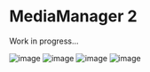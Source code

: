 # MediaManager 2

Work in progress...

![image](https://github.com/TatuLaras/MediaManager2-electron/assets/34749827/60fe664f-fd60-484f-9d99-8e6966171655)
![image](https://github.com/TatuLaras/MediaManager2-electron/assets/34749827/caa7e8fb-f852-4414-9bc3-c443281e115b)
![image](https://github.com/TatuLaras/MediaManager2-electron/assets/34749827/3d76ec5d-510b-4804-89a6-ef5e74bcdbb6)
![image](https://github.com/TatuLaras/MediaManager2-electron/assets/34749827/e3b2de15-36d3-4abb-96f6-223613dbf49c)

